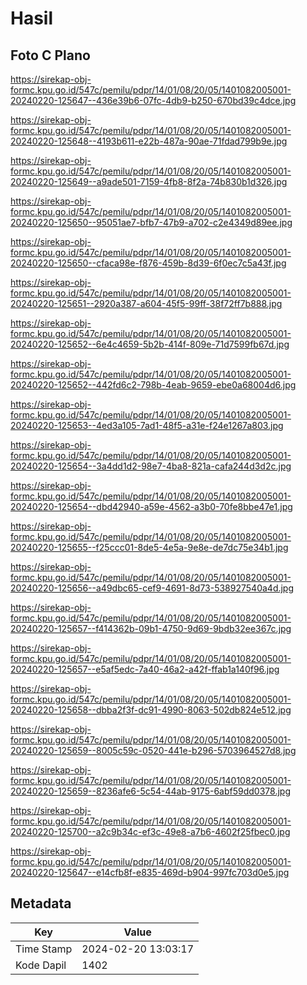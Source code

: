 # Hasil

## Foto C Plano

https://sirekap-obj-formc.kpu.go.id/547c/pemilu/pdpr/14/01/08/20/05/1401082005001-20240220-125647--436e39b6-07fc-4db9-b250-670bd39c4dce.jpg

https://sirekap-obj-formc.kpu.go.id/547c/pemilu/pdpr/14/01/08/20/05/1401082005001-20240220-125648--4193b611-e22b-487a-90ae-71fdad799b9e.jpg

https://sirekap-obj-formc.kpu.go.id/547c/pemilu/pdpr/14/01/08/20/05/1401082005001-20240220-125649--a9ade501-7159-4fb8-8f2a-74b830b1d326.jpg

https://sirekap-obj-formc.kpu.go.id/547c/pemilu/pdpr/14/01/08/20/05/1401082005001-20240220-125650--95051ae7-bfb7-47b9-a702-c2e4349d89ee.jpg

https://sirekap-obj-formc.kpu.go.id/547c/pemilu/pdpr/14/01/08/20/05/1401082005001-20240220-125650--cfaca98e-f876-459b-8d39-6f0ec7c5a43f.jpg

https://sirekap-obj-formc.kpu.go.id/547c/pemilu/pdpr/14/01/08/20/05/1401082005001-20240220-125651--2920a387-a604-45f5-99ff-38f72ff7b888.jpg

https://sirekap-obj-formc.kpu.go.id/547c/pemilu/pdpr/14/01/08/20/05/1401082005001-20240220-125652--6e4c4659-5b2b-414f-809e-71d7599fb67d.jpg

https://sirekap-obj-formc.kpu.go.id/547c/pemilu/pdpr/14/01/08/20/05/1401082005001-20240220-125652--442fd6c2-798b-4eab-9659-ebe0a68004d6.jpg

https://sirekap-obj-formc.kpu.go.id/547c/pemilu/pdpr/14/01/08/20/05/1401082005001-20240220-125653--4ed3a105-7ad1-48f5-a31e-f24e1267a803.jpg

https://sirekap-obj-formc.kpu.go.id/547c/pemilu/pdpr/14/01/08/20/05/1401082005001-20240220-125654--3a4dd1d2-98e7-4ba8-821a-cafa244d3d2c.jpg

https://sirekap-obj-formc.kpu.go.id/547c/pemilu/pdpr/14/01/08/20/05/1401082005001-20240220-125654--dbd42940-a59e-4562-a3b0-70fe8bbe47e1.jpg

https://sirekap-obj-formc.kpu.go.id/547c/pemilu/pdpr/14/01/08/20/05/1401082005001-20240220-125655--f25ccc01-8de5-4e5a-9e8e-de7dc75e34b1.jpg

https://sirekap-obj-formc.kpu.go.id/547c/pemilu/pdpr/14/01/08/20/05/1401082005001-20240220-125656--a49dbc65-cef9-4691-8d73-538927540a4d.jpg

https://sirekap-obj-formc.kpu.go.id/547c/pemilu/pdpr/14/01/08/20/05/1401082005001-20240220-125657--f414362b-09b1-4750-9d69-9bdb32ee367c.jpg

https://sirekap-obj-formc.kpu.go.id/547c/pemilu/pdpr/14/01/08/20/05/1401082005001-20240220-125657--e5af5edc-7a40-46a2-a42f-ffab1a140f96.jpg

https://sirekap-obj-formc.kpu.go.id/547c/pemilu/pdpr/14/01/08/20/05/1401082005001-20240220-125658--dbba2f3f-dc91-4990-8063-502db824e512.jpg

https://sirekap-obj-formc.kpu.go.id/547c/pemilu/pdpr/14/01/08/20/05/1401082005001-20240220-125659--8005c59c-0520-441e-b296-5703964527d8.jpg

https://sirekap-obj-formc.kpu.go.id/547c/pemilu/pdpr/14/01/08/20/05/1401082005001-20240220-125659--8236afe6-5c54-44ab-9175-6abf59dd0378.jpg

https://sirekap-obj-formc.kpu.go.id/547c/pemilu/pdpr/14/01/08/20/05/1401082005001-20240220-125700--a2c9b34c-ef3c-49e8-a7b6-4602f25fbec0.jpg

https://sirekap-obj-formc.kpu.go.id/547c/pemilu/pdpr/14/01/08/20/05/1401082005001-20240220-125647--e14cfb8f-e835-469d-b904-997fc703d0e5.jpg


## Metadata

| Key        | Value               |
| ---------- | ------------------- |
| Time Stamp | 2024-02-20 13:03:17 |
| Kode Dapil | 1402                |



